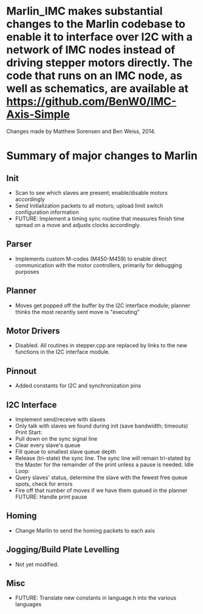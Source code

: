 # Marlin_IMC makes substantial changes to the Marlin codebase to enable it to interface over I2C with a network of IMC nodes instead of driving stepper motors directly. The code that runs on an IMC node, as well as schematics, are available at https://github.com/BenW0/IMC-Axis-Simple

Changes made by Matthew Sorensen and Ben Weiss, 2014.

# Summary of major changes to Marlin

## Init

* Scan to see which slaves are present; enable/disable motors accordingly
* Send Initialization packets to all motors; upload limit switch configuration information
* FUTURE: Implement a timing sync routine that measures finish time spread on a move and adjusts clocks accordingly.

## Parser

* Implements custom M-codes (M450-M459) to enable direct communication with the motor controllers, primarily for debugging purposes

## Planner

* Moves get popped off the buffer by the I2C interface module; planner thinks the most recently sent move is "executing"

## Motor Drivers

* Disabled. All routines in stepper.cpp are replaced by links to the new functions in the I2C interface module.

## Pinnout

* Added constants for I2C and synchronization pins

## I2C Interface

* Implement send/receive with slaves
* Only talk with slaves we found during init (save bandwidth; timeouts)
Print Start:
* Pull down on the sync signal line
* Clear every slave's queue
* Fill queue to smallest slave queue depth
* Release (tri-state) the sync line. The sync line will remain tri-stated by the Master for the remainder of the print unless a pause is needed.
Idle Loop:
* Query slaves' status, determine the slave with the fewest free queue spots, check for errors
* Fire off that number of moves if we have them queued in the planner
FUTURE: Handle print pause

## Homing

* Change Marlin to send the homing packets to each axis

## Jogging/Build Plate Levelling

* Not yet modified.

## Misc

* FUTURE: Translate new constants in language.h into the various languages
